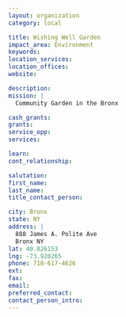 ```yaml
---
layout: organization
category: local

title: Wishing Well Garden
impact_area: Environment
keywords: 
location_services: 
location_offices: 
website: 

description: 
mission: |
  Community Garden in the Bronx

cash_grants: 
grants: 
service_opp: 
services: 

learn: 
cont_relationship: 

salutation: 
first_name: 
last_name: 
title_contact_person: 

city: Bronx
state: NY
address: |
  888 James A. Polite Ave  
  Bronx NY 
lat: 40.826153
lng: -73.920265
phone: 718-617-4626
ext: 
fax: 
email: 
preferred_contact: 
contact_person_intro: 
---
```

